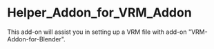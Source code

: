 # Helper_Addon_for_VRM_Addon

This add-on will assist you in setting up a VRM file with add-on "VRM-Addon-for-Blender".
